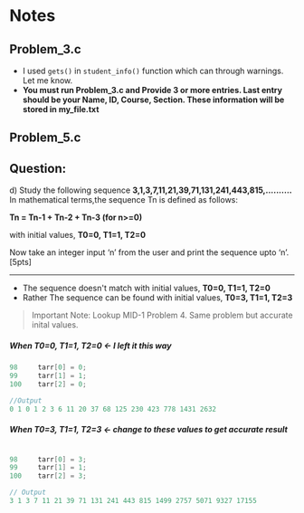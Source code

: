 # Notes
## Problem_3.c

* I used ```gets()``` in ```student_info()``` function which can through warnings. Let me know.
* **You must run Problem_3.c and Provide 3 or more entries. Last entry should be your Name, ID, Course, Section. These information will be stored in my_file.txt**

## Problem_5.c

**Question:**
---

d) Study the following sequence **3,1,3,7,11,21,39,71,131,241,443,815,..........** In mathematical terms,the sequence Tn is defined as follows: 

**Tn = Tn-1 + Tn-2 + Tn-3 (for n>=0)** 

with initial values, **T0=0, T1=1, T2=0**

Now take an integer input ‘n’ from the user and print the sequence upto ‘n’. [5pts]

---

* The sequence doesn't match with initial values, **T0=0, T1=1, T2=0**
* Rather The sequence can be found with initial values, **T0=3, T1=1, T2=3**

> Important Note: Lookup MID-1 Problem 4. Same problem but accurate inital values.

##### When T0=0, T1=1, T2=0 <- I left it this way

```c
98     tarr[0] = 0;
99     tarr[1] = 1;
100    tarr[2] = 0;

//Output
0 1 0 1 2 3 6 11 20 37 68 125 230 423 778 1431 2632
```

##### When T0=3, T1=1, T2=3 <- change to these values to get accurate result

```c

98     tarr[0] = 3;
99     tarr[1] = 1;
100    tarr[2] = 3;

// Output
3 1 3 7 11 21 39 71 131 241 443 815 1499 2757 5071 9327 17155
```
